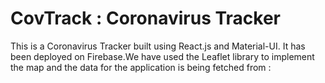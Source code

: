 # CovTrack : Coronavirus Tracker

This is a Coronavirus Tracker built using React.js and Material-UI. It has been deployed on Firebase.We have used the Leaflet library to implement the map and the data for the application is being fetched from :
